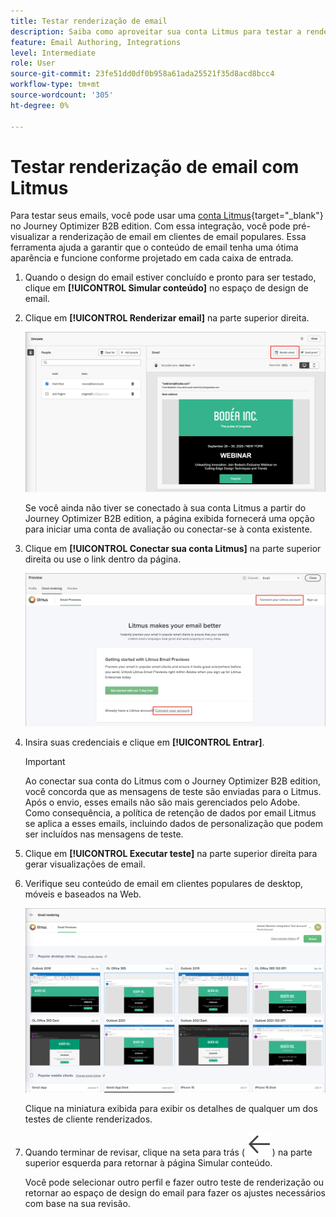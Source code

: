 ```yaml
---
title: Testar renderização de email
description: Saiba como aproveitar sua conta Litmus para testar a renderização de emails no Journey Optimizer B2B edition.
feature: Email Authoring, Integrations
level: Intermediate
role: User
source-git-commit: 23fe51dd0df0b958a61ada25521f35d8acd8bcc4
workflow-type: tm+mt
source-wordcount: '305'
ht-degree: 0%

---
```


# Testar renderização de email com Litmus

Para testar seus emails, você pode usar uma [conta Litmus](https://www.litmus.com/email-testing){target="_blank"} no Journey Optimizer B2B edition. Com essa integração, você pode pré-visualizar a renderização de email em clientes de email populares. Essa ferramenta ajuda a garantir que o conteúdo de email tenha uma ótima aparência e funcione conforme projetado em cada caixa de entrada.

1. Quando o design do email estiver concluído e pronto para ser testado, clique em **[!UICONTROL Simular conteúdo]** no espaço de design de email.

1. Clique em **[!UICONTROL Renderizar email]** na parte superior direita.

   ![Botão Renderizar email](./assets/email-simulate-render-button.png)

   Se você ainda não tiver se conectado à sua conta Litmus a partir do Journey Optimizer B2B edition, a página exibida fornecerá uma opção para iniciar uma conta de avaliação ou conectar-se à conta existente.

1. Clique em **[!UICONTROL Conectar sua conta Litmus]** na parte superior direita ou use o link dentro da página.

   ![Conectar sua conta Litmus](./assets/email-simulate-render-litmus-connect.png)

1. Insira suas credenciais e clique em **[!UICONTROL Entrar]**.

   >[!IMPORTANT]
   >
   >Ao conectar sua conta do Litmus com o Journey Optimizer B2B edition, você concorda que as mensagens de teste são enviadas para o Litmus. Após o envio, esses emails não são mais gerenciados pelo Adobe. Como consequência, a política de retenção de dados por email Litmus se aplica a esses emails, incluindo dados de personalização que podem ser incluídos nas mensagens de teste.

1. Clique em **[!UICONTROL Executar teste]** na parte superior direita para gerar visualizações de email.

1. Verifique seu conteúdo de email em clientes populares de desktop, móveis e baseados na Web.

   ![Visualizações de email Litmus](./assets/email-simulate-render-litmus-previews.png)

   Clique na miniatura exibida para exibir os detalhes de qualquer um dos testes de cliente renderizados.

1. Quando terminar de revisar, clique na seta para trás ( ![ícone Mostrar ou ocultar filtros](../../assets/do-not-localize/icon_back-arrow.svg) ) na parte superior esquerda para retornar à página Simular conteúdo.

   Você pode selecionar outro perfil e fazer outro teste de renderização ou retornar ao espaço de design do email para fazer os ajustes necessários com base na sua revisão.

